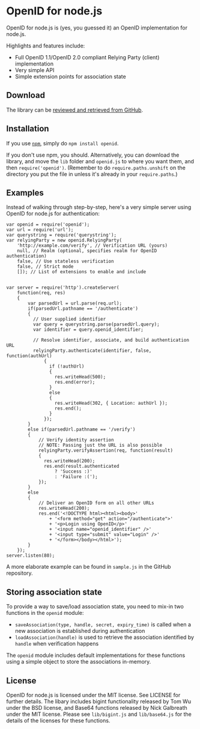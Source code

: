 # OpenID for node.js

OpenID for node.js is (yes, you guessed it) an OpenID implementation for node.js. 

Highlights and features include:

- Full OpenID 1.1/OpenID 2.0 compliant Relying Party (client) implementation
- Very simple API
- Simple extension points for association state

## Download

The library can be [reviewed and retrieved from GitHub](http://github.com/havard/node-openid).

## Installation

If you use [`npm`](http://npmjs.org), simply do `npm install openid`.

If you don't use npm, you should. Alternatively, you can download the library, and move the 
`lib` folder and `openid.js` to where you want them, and then `require('openid')`. 
(Remember to do `require.paths.unshift` on the directory you put the file in unless it's 
already in your `require.paths`.)

## Examples

Instead of walking through step-by-step, here's a very simple server 
using OpenID for node.js for authentication:

    var openid = require('openid');
    var url = require('url');
    var querystring = require('querystring');
    var relyingParty = new openid.RelyingParty(
        'http://example.com/verify', // Verification URL (yours)
        null, // Realm (optional, specifies realm for OpenID authentication)
        false, // Use stateless verification
        false, // Strict mode
        []); // List of extensions to enable and include


    var server = require('http').createServer(
        function(req, res)
        {
            var parsedUrl = url.parse(req.url);
            if(parsedUrl.pathname == '/authenticate')
            { 
              // User supplied identifier
              var query = querystring.parse(parsedUrl.query);
              var identifier = query.openid_identifier;

              // Resolve identifier, associate, and build authentication URL
              relyingParty.authenticate(identifier, false, function(authUrl)
                  {
                    if (!authUrl)
                    {
                      res.writeHead(500);
                      res.end(error);
                    }
                    else
                    {
                      res.writeHead(302, { Location: authUrl });
                      res.end();
                    }
                  });
            }
            else if(parsedUrl.pathname == '/verify')
            {
                // Verify identity assertion
                // NOTE: Passing just the URL is also possible
                relyingParty.verifyAssertion(req, function(result)
                {
                  res.writeHead(200);
                  res.end(result.authenticated 
                      ? 'Success :)'
                      : 'Failure :(');
                });
            }
            else
            {
                // Deliver an OpenID form on all other URLs
                res.writeHead(200);
                res.end('<!DOCTYPE html><html><body>'
                    + '<form method="get" action="/authenticate">'
                    + '<p>Login using OpenID</p>'
                    + '<input name="openid_identifier" />'
                    + '<input type="submit" value="Login" />'
                    + '</form></body></html>');
            }
        });
    server.listen(80);

A more elaborate example can be found in `sample.js` in the GitHub repository.

## Storing association state

To provide a way to save/load association state, you need to mix-in two functions in
the `openid` module:

 - `saveAssociation(type, handle, secret, expiry_time)` is called when a new association is established during authentication
 - `loadAssociation(handle)` is used to retrieve the association identified by `handle` when verification happens

The `openid` module includes default implementations for these functions using a simple object to store the associations in-memory.



## License

OpenID for node.js is licensed under the MIT license. See LICENSE for further details. 
The libary includes bigint functionality released by Tom Wu under the BSD license, 
and Base64 functions released by Nick Galbreath under the MIT license. Please see 
`lib/bigint.js` and `lib/base64.js` for the details of the licenses for these functions.
